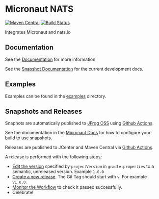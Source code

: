 # Micronaut NATS

[![Maven Central](https://img.shields.io/maven-central/v/io.micronaut.nats/micronaut-nats.svg?label=Maven%20Central)](https://search.maven.org/search?q=g:%22io.micronaut.nats%22%20AND%20a:%22micronaut-nats%22)
[![Build Status](https://github.com/micronaut-projects/micronaut-nats/workflows/Java%20CI/badge.svg)](https://github.com/micronaut-projects/micronaut-nats/actions)

Integrates Micronaut and nats.io

## Documentation

See the [Documentation](https://micronaut-projects.github.io/micronaut-nats/1.0.x/guide/) for more information. 

See the [Snapshot Documentation](https://micronaut-projects.github.io/micronaut-nats/snapshot/guide/) for the current development docs.

## Examples

Examples can be found in the [examples](https://github.com/micronaut-projects/micronaut-nats/tree/master/examples) directory.

## Snapshots and Releases

Snaphots are automatically published to [JFrog OSS](https://oss.jfrog.org/artifactory/oss-snapshot-local/) using [Github Actions](https://github.com/micronaut-projects/micronaut-nats/actions).

See the documentation in the [Micronaut Docs](https://docs.micronaut.io/latest/guide/index.html#usingsnapshots) for how to configure your build to use snapshots.

Releases are published to JCenter and Maven Central via [Github Actions](https://github.com/micronaut-projects/micronaut-nats/actions).

A release is performed with the following steps:

* [Edit the version](https://github.com/micronaut-projects/micronaut-nats/edit/master/gradle.properties) specified by `projectVersion` in `gradle.properties` to a semantic, unreleased version. Example `1.0.0`
* [Create a new release](https://github.com/micronaut-projects/micronaut-nats/releases/new). The Git Tag should start with `v`. For example `v1.0.0`.
* [Monitor the Workflow](https://github.com/micronaut-projects/micronaut-nats/actions?query=workflow%3ARelease) to check it passed successfully.
* Celebrate!
